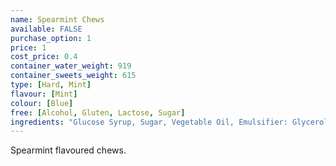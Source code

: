 ```yaml
---
name: Spearmint Chews
available: FALSE
purchase_option: 1
price: 1
cost_price: 0.4
container_water_weight: 919
container_sweets_weight: 615
type: [Hard, Mint]
flavour: [Mint]
colour: [Blue]
free: [Alcohol, Gluten, Lactose, Sugar]
ingredients: "Glucose Syrup, Sugar, Vegetable Oil, Emulsifier: Glycerol Mono Stearate, Flavours: Spearmint Oil"
---
```

Spearmint flavoured chews.